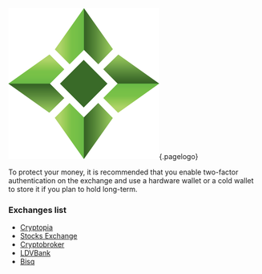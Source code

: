 ![Logo](/uploads/logo.png "Logo"){.pagelogo}
<!-- TITLE: Supported Exchanges -->
<!-- SUBTITLE: A stable network with no premine and no dev fees -->

To protect your money, it is recommended that you enable two-factor authentication on the exchange and use a hardware wallet or a cold wallet to store it if you plan to hold long-term.

### Exchanges list

* [Cryptopia](https://www.cryptopia.co.nz/Exchange?market=ELLA_BTC)
* [Stocks Exchange](https://stocks.exchange/trade/ELLA/BTC)
* [Cryptobroker](https://trade.cryptobroker.io/markets/ellabtc)
* [LDVBank](https://ldvbank.com/en-us/trading/)
* [Bisq](https://bisq.network/)
